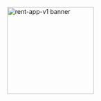 <p align=”center”>
<img width="200" height="200" src="https://user-images.githubusercontent.com/65881558/148010616-5af017c5-9f75-49c5-b2a5-29611d322b71.png" alt="rent-app-v1 banner">
</p>
